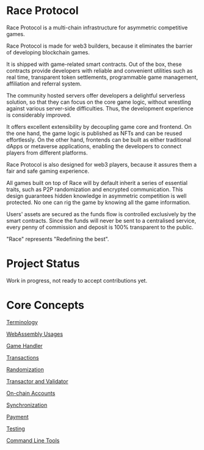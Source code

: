 # Race Protocol

Race Protocol is a multi-chain infrastructure for asymmetric competitive games.

Race Protocol is made for web3 builders, because it eliminates the barrier of developing blockchain games.

It is shipped with game-related smart contracts. Out of the box, these contracts provide developers with reliable and convenient utilities such as real time, transparent token settlements, programmable game management, affiliation and referral system.

The community hosted servers offer developers a delightful serverless solution, so that they can focus on the core game logic, without wrestling against various server-side difficulties. Thus, the development experience is considerably improved.

It offers excellent extensibility by decoupling game core and frontend. On the one hand, the game logic is published as NFTs and can be reused effortlessly. On the other hand, frontends can be built as either traditional dApps or metaverse applications, enabling the developers to connect players from different platforms.

Race Protocol is also designed for web3 players, because it assures them a fair and safe gaming experience.

All games built on top of Race will by default inherit a series of essential traits, such as P2P randomization and encrypted communication. This design guarantees hidden knowledge in asymmetric competition is well protected. No one can rig the game by knowing all the game information.

Users' assets are secured as the funds flow is controlled exclusively by the smart contracts. Since the funds will never be sent  to a centralised service, every penny of commission and deposit is 100% transparent to the public.

"Race" represents "Redefining the best".

# Project Status

Work in progress, not ready to accept contributions yet.

# Core Concepts

[Terminology](terminology.md)

[WebAssembly Usages](web-assembly-usages.md)

[Game Handler](game-handler.md)

[Transactions](transactions.md)

[Randomization](randomization.md)

[Transactor and Validator](transactor-and-validator.md)

[On-chain Accounts](on-chain-accounts.md)

[Synchronization](synchronization.md)

[Payment](payment.md)

[Testing](testing.md)

[Command Line Tools](command-line.md)
